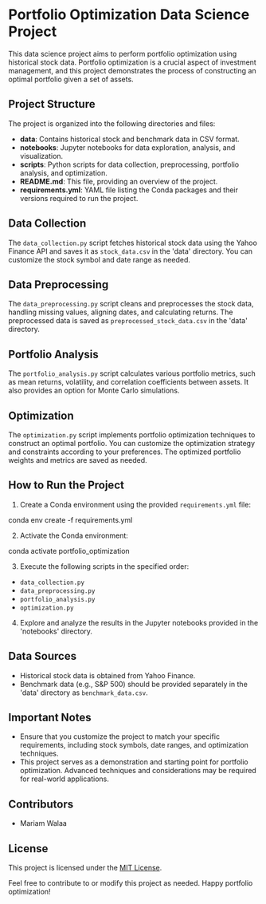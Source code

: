 # Portfolio Optimization Data Science Project

This data science project aims to perform portfolio optimization using historical stock data. Portfolio optimization is a crucial aspect of investment management, and this project demonstrates the process of constructing an optimal portfolio given a set of assets.

## Project Structure

The project is organized into the following directories and files:

- **data**: Contains historical stock and benchmark data in CSV format.
- **notebooks**: Jupyter notebooks for data exploration, analysis, and visualization.
- **scripts**: Python scripts for data collection, preprocessing, portfolio analysis, and optimization.
- **README.md**: This file, providing an overview of the project.
- **requirements.yml**: YAML file listing the Conda packages and their versions required to run the project.

## Data Collection

The `data_collection.py` script fetches historical stock data using the Yahoo Finance API and saves it as `stock_data.csv` in the 'data' directory. You can customize the stock symbol and date range as needed.

## Data Preprocessing

The `data_preprocessing.py` script cleans and preprocesses the stock data, handling missing values, aligning dates, and calculating returns. The preprocessed data is saved as `preprocessed_stock_data.csv` in the 'data' directory.

## Portfolio Analysis

The `portfolio_analysis.py` script calculates various portfolio metrics, such as mean returns, volatility, and correlation coefficients between assets. It also provides an option for Monte Carlo simulations.

## Optimization

The `optimization.py` script implements portfolio optimization techniques to construct an optimal portfolio. You can customize the optimization strategy and constraints according to your preferences. The optimized portfolio weights and metrics are saved as needed.

## How to Run the Project

1. Create a Conda environment using the provided `requirements.yml` file:

conda env create -f requirements.yml

2. Activate the Conda environment:

conda activate portfolio_optimization


3. Execute the following scripts in the specified order:
- `data_collection.py`
- `data_preprocessing.py`
- `portfolio_analysis.py`
- `optimization.py`

4. Explore and analyze the results in the Jupyter notebooks provided in the 'notebooks' directory.

## Data Sources

- Historical stock data is obtained from Yahoo Finance.
- Benchmark data (e.g., S&P 500) should be provided separately in the 'data' directory as `benchmark_data.csv`.

## Important Notes

- Ensure that you customize the project to match your specific requirements, including stock symbols, date ranges, and optimization techniques.
- This project serves as a demonstration and starting point for portfolio optimization. Advanced techniques and considerations may be required for real-world applications.

## Contributors

- Mariam Walaa

## License

This project is licensed under the [MIT License](LICENSE).

Feel free to contribute to or modify this project as needed. Happy portfolio optimization!

